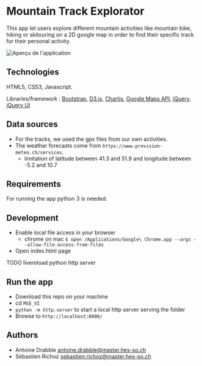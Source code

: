 # Mountain Track Explorator

This app let users explore different mountain activities like mountain bike, hiking or skitouring on a 2D google map in order to find their specific track for their personal activity.

![Aperçu de l'application](img/app.png?raw=true "Aperçu de l'application")

## Technologies
HTML5, CSS3, Javascript.

Libraries/framework : [Bootstrap](https://getbootstrap.com/), [D3.js](https://d3js.org/), [Chartjs](http://www.chartjs.org/), [Google Maps API](https://developers.google.com/maps/?hl=fr), [jQuery](https://jquery.com/), [jQuery UI](https://jqueryui.com/)

## Data sources
- For the tracks, we used the gpx files from our own activities.
- The weather forecasts come from `https://www.prevision-meteo.ch/services`.
  - limitation of latitude between 41.3 and 51.9 and longitude between -5.2 and 10.7

## Requirements
For running the app python 3 is needed.

## Development
- Enable local file access in your browser
  - chrome on mac `$ open /Applications/Google\ Chrome.app --args --allow-file-access-from-files`
- Open index.html page

TODO livereload python http server

## Run the app
- Download this repo on your machine
- cd `MSE_VI`
- `python -m http.server` to start a local http server serving the folder
- Browse to `http://localhost:8000/`

## Authors
- Antoine Drabble <antoine.drabble@master.hes-so.ch>
- Sébastien Richoz <sebastien.richoz@master.hes-so.ch>
